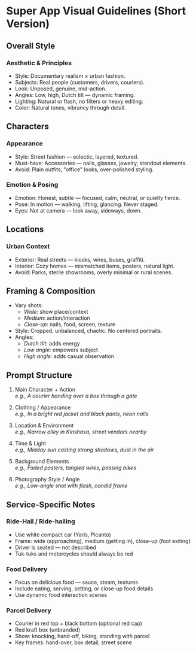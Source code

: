 # Super App Visual Guidelines (Short Version)

## Overall Style

### Aesthetic & Principles

- Style: Documentary realism × urban fashion.
- Subjects: Real people (customers, drivers, couriers).
- Look: Unposed, genuine, mid-action.
- Angles: Low, high, Dutch tilt — dynamic framing.
- Lighting: Natural or flash, no filters or heavy editing.
- Color: Natural tones, vibrancy through detail.

## Characters

### Appearance

- Style: Street fashion — eclectic, layered, textured.
- Must-have: Accessories — nails, glasses, jewelry, standout elements.
- Avoid: Plain outfits, "office" looks, over-polished styling.

### Emotion & Posing

- Emotion: Honest, subtle — focused, calm, neutral, or quietly fierce.
- Pose: In motion — walking, lifting, glancing. Never staged.
- Eyes: Not at camera — look away, sideways, down.

## Locations

### Urban Context

- Exterior: Real streets — kiosks, wires, buses, graffiti.
- Interior: Cozy homes — mismatched items, posters, natural light.
- Avoid: Parks, sterile showrooms, overly minimal or rural scenes.

## Framing & Composition

- Vary shots:
  - *Wide*: show place/context
  - *Medium*: action/interaction
  - *Close-up*: nails, food, screen, texture
- Style: Cropped, unbalanced, chaotic. No centered portraits.
- Angles:
  - *Dutch tilt*: adds energy
  - *Low angle*: empowers subject
  - *High angle*: adds casual observation

## Prompt Structure

1. Main Character + Action  
   *e.g., A courier handing over a box through a gate*

2. Clothing / Appearance  
   *e.g., In a bright red jacket and black pants, neon nails*

3. Location & Environment  
   *e.g., Narrow alley in Kinshasa, street vendors nearby*

4. Time & Light  
   *e.g., Midday sun casting strong shadows, dust in the air*

5. Background Elements  
   *e.g., Faded posters, tangled wires, passing bikes*

6. Photography Style / Angle  
   *e.g., Low-angle shot with flash, candid frame*

## Service-Specific Notes

### Ride-Hail / Ride-hailing

- Use white compact car (Yaris, Picanto)
- Frame: wide (approaching), medium (getting in), close-up (foot exiting)
- Driver is seated — not described
- Tuk-tuks and motorcycles should always be red

### Food Delivery

- Focus on delicious food — sauce, steam, textures
- Include eating, serving, setting, or close-up food details
- Use dynamic food interaction scenes

### Parcel Delivery

- Courier in red top + black bottom (optional red cap)
- Red kraft box (unbranded)
- Show: knocking, hand-off, biking, standing with parcel
- Key frames: hand-over, box detail, street scene

